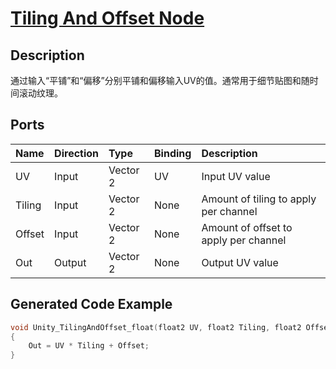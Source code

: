 # [Tiling And Offset Node](https://docs.unity3d.com/Packages/com.unity.shadergraph@7.3/manual/Tiling-And-Offset-Node.html)

## Description
通过输入“平铺”和“偏移”分别平铺和偏移输入UV的值。通常用于细节贴图和随时间滚动纹理。

## Ports

|Name|Direction|Type|Binding|Description
|:---|:--------|:---|:------|:------
|UV|Input|Vector 2|UV|Input UV value
|Tiling|Input|Vector 2|None|Amount of tiling to apply per channel
|Offset|Input|Vector 2|None|Amount of offset to apply per channel
|Out|Output|Vector 2|None|Output UV value

## Generated Code Example
```h
void Unity_TilingAndOffset_float(float2 UV, float2 Tiling, float2 Offset, out float2 Out)
{
    Out = UV * Tiling + Offset;
}
```